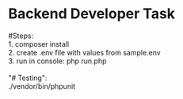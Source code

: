 # Backend Developer Task

#Steps: </br>
    1. composer install </br>
    2. create .env file with values from sample.env </br>
    3. run in console: php run.php </br></br>
"# Testing": <br>
./vendor/bin/phpunit